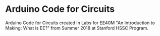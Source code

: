 # Arduino Code for Circuits

Arduino Code for Circuits created in Labs for EE40M "An Introduction to Making: What is EE?" from Summer 2018 at Stanford HSSC Program.
